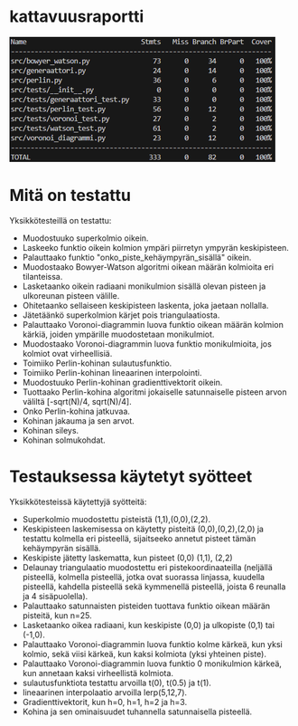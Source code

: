 # kattavuusraportti
![26.4](kattavuusraportti4.png)

# Mitä on testattu
Yksikkötesteillä on testattu:
- Muodostuuko superkolmio oikein.
- Laskeeko funktio oikein kolmion ympäri piirretyn ympyrän keskipisteen.
- Palauttaako funktio "onko_piste_kehäympyrän_sisällä" oikein.
- Muodostaako Bowyer-Watson algoritmi oikean määrän kolmioita eri tilanteissa.
- Lasketaanko oikein radiaani monikulmion sisällä olevan pisteen ja ulkoreunan pisteen välille.
- Ohitetaanko sellaiseen keskipisteen laskenta, joka jaetaan nollalla.
- Jätetäänkö superkolmion kärjet pois triangulaatiosta.
- Palauttaako Voronoi-diagrammin luova funktio oikean määrän kolmion kärkiä, joiden ympärille muodostetaan monikulmiot.
- Muodostaako Voronoi-diagrammin luova funktio monikulmioita, jos kolmiot ovat virheellisiä.
- Toimiiko Perlin-kohinan sulautusfunktio.
- Toimiiko Perlin-kohinan lineaarinen interpolointi.
- Muodostuuko Perlin-kohinan gradienttivektorit oikein.
- Tuottaako Perlin-kohina algoritmi jokaiselle satunnaiselle pisteen arvon väliltä [-sqrt(N)/4, sqrt(N)/4]. 
- Onko Perlin-kohina jatkuvaa.
- Kohinan jakauma ja sen arvot.
- Kohinan sileys.
- Kohinan solmukohdat.

# Testauksessa käytetyt syötteet
Yksikkötesteissä käytettyjä syötteitä:
- Superkolmio muodostettu pisteistä (1,1),(0,0),(2,2).
- Keskipisteen laskemisessa on käytetty pisteitä (0,0),(0,2),(2,0) ja testattu kolmella eri pisteellä, sijaitseeko annetut pisteet tämän kehäympyrän sisällä.
- Keskipiste jätetty laskematta, kun pisteet (0,0) (1,1), (2,2)
- Delaunay triangulaatio muodostettu eri pistekoordinaateilla (neljällä pisteellä, kolmella pisteellä, jotka ovat suorassa linjassa, kuudella pisteellä, kahdella pisteellä sekä kymmenellä pisteellä, joista 6 reunalla ja 4 sisäpuolella).
- Palauttaako satunnaisten pisteiden tuottava funktio oikean määrän pisteitä, kun n=25.
- Lasketaanko oikea radiaani, kun keskipiste (0,0) ja ulkopiste (0,1) tai (-1,0).
- Palauttaako Voronoi-diagrammin luova funktio kolme kärkeä, kun yksi kolmio, sekä viisi kärkeä, kun kaksi kolmiota (yksi yhteinen piste).
- Palauttaako Voronoi-diagrammin luova funktio 0 monikulmion kärkeä, kun annetaan kaksi virheellistä kolmiota.
- sulautusfunktiota testattu arvoilla t(0), t(0.5) ja t(1).
- lineaarinen interpolaatio arvoilla lerp(5,12,7).
- Gradienttivektorit, kun h=0, h=1, h=2 ja h=3.
- Kohina ja sen ominaisuudet tuhannella satunnaisella pisteellä.
